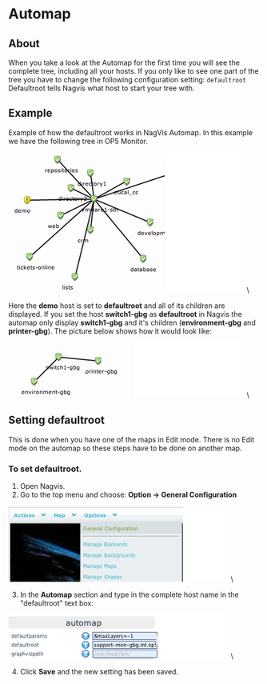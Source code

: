 # Automap

## About

When you take a look at the Automap for the first time you will see the complete tree, including all your hosts. If you only like to see one part of the tree you have to change the following configuration setting:
`defaultroot`
Defaultroot tells Nagvis what host to start your tree with.

## Example

Example of how the defaultroot works in NagVis Automap. In this example we have the following tree in OP5 Monitor.

![](images/16482342/16678964.png) \


 Here the **demo** host is set to **defaultroot** and all of its children are displayed.
 If you set the host **switch1-gbg** as **defaultroot** in Nagvis the automap only display **switch1-gbg** and it's children (**environment-gbg** and **printer-gbg**). The picture below shows how it would look like:

![](images/16482342/16678970.png) \


## Setting defaultroot

This is done when you have one of the maps in Edit mode. There is no Edit mode on the automap so these steps have to be done on another map.

### To set defaultroot.

1. Open Nagvis.
2. Go to the top menu and choose: **Option -\> General Configuration**

![](images/16482342/16678969.png) \


3. In the **Automap** section and type in the complete host name in the "defaultroot" text box:

![](images/16482342/16678967.png) \


4. Click **Save** and the new setting has been saved.
